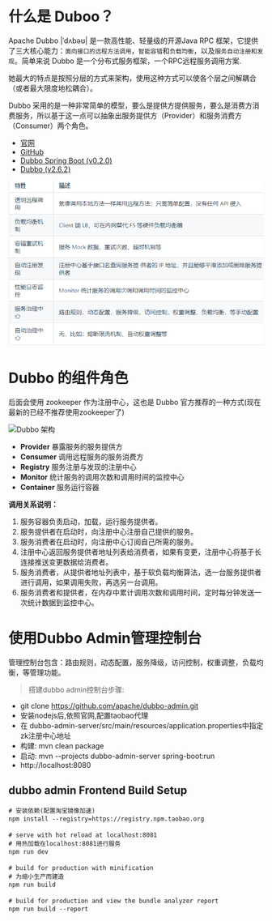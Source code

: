 # 什么是 Duboo？

Apache Dubbo |ˈdʌbəʊ| 是一款高性能、轻量级的开源Java RPC 框架，它提供了三大核心能力：`面向接口的远程方法调用`，`智能容错`和`负载均衡`，以及`服务自动注册和发现`。简单来说 Dubbo 是一个分布式服务框架，一个RPC远程服务调用方案.

她最大的特点是按照分层的方式来架构，使用这种方式可以使各个层之间解耦合（或者最大限度地松耦合）。

Dubbo 采用的是一种非常简单的模型，要么是提供方提供服务，要么是消费方消费服务，所以基于这一点可以抽象出服务提供方（Provider）和服务消费方（Consumer）两个角色。

- [官网](http://dubbo.apache.org/zh-cn)
- [GitHub](https://github.com/apache/dubbo-admin)
- [Dubbo Spring Boot (v0.2.0)](https://github.com/apache/incubator-dubbo-spring-boot-project)
- [Dubbo (v2.6.2)](https://github.com/apache/incubator-dubbo)

![](pics/Dubbo特性.png)

# Dubbo 的组件角色

后面会使用 zookeeper 作为注册中心，这也是 Dubbo 官方推荐的一种方式(现在最新的已经不推荐使用zookeeper了)

![Dubbo 架构](http://my-blog-to-use.oss-cn-beijing.aliyuncs.com/18-9-26/46816446.jpg)

-  **Provider**   暴露服务的服务提供方
- **Consumer**  调用远程服务的服务消费方
- **Registry**  服务注册与发现的注册中心
- **Monitor**   统计服务的调用次数和调用时间的监控中心
- **Container**   服务运行容器

**调用关系说明：**
1. 服务容器负责启动，加载，运行服务提供者。
2. 服务提供者在启动时，向注册中心注册自己提供的服务。
3. 服务消费者在启动时，向注册中心订阅自己所需的服务。
4. 注册中心返回服务提供者地址列表给消费者，如果有变更，注册中心将基于长连接推送变更数据给消费者。
5. 服务消费者，从提供者地址列表中，基于软负载均衡算法，选一台服务提供者进行调用，如果调用失败，再选另一台调用。
6. 服务消费者和提供者，在内存中累计调用次数和调用时间，定时每分钟发送一次统计数据到监控中心。

# 使用Dubbo Admin管理控制台

管理控制台包含：路由规则，动态配置，服务降级，访问控制，权重调整，负载均衡，等管理功能。

>搭建dubbo admin控制台步骤:

- git clone https://github.com/apache/dubbo-admin.git
- 安装nodejs后,依照官网,配置taobao代理
- 在 dubbo-admin-server/src/main/resources/application.properties中指定zk注册中心地址
- 构建: mvn clean package
- 启动: mvn --projects dubbo-admin-server spring-boot:run
- http://localhost:8080

## dubbo admin Frontend Build Setup

```shell
# 安装依赖(配置淘宝镜像加速)
npm install --registry=https://registry.npm.taobao.org

# serve with hot reload at localhost:8081
# 用热加载在localhost:8081进行服务
npm run dev

# build for production with minification
# 为缩小生产而建造
npm run build

# build for production and view the bundle analyzer report
npm run build --report
```
